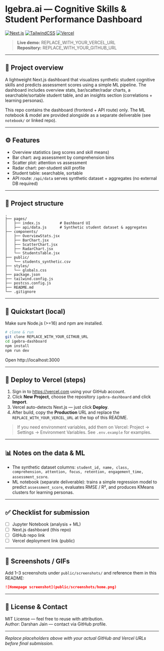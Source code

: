# Igebra.ai — Cognitive Skills & Student Performance Dashboard

[![Next.js](https://img.shields.io/badge/Next.js-14-black?logo=next.js)](https://nextjs.org) [![TailwindCSS](https://img.shields.io/badge/Tailwind-CSS-38B2AC?logo=tailwindcss)](https://tailwindcss.com) [![Vercel](https://img.shields.io/badge/Deployed%20on-Vercel-black?logo=vercel)](https://vercel.com)

> **Live demo:** REPLACE_WITH_YOUR_VERCEL_URL  
> **Repository:** REPLACE_WITH_YOUR_GITHUB_URL

---

## 📌 Project overview
A lightweight Next.js dashboard that visualizes synthetic student cognitive skills and predicts assessment scores using a simple ML pipeline. The dashboard includes overview stats, bar/scatter/radar charts, a searchable/sortable student table, and an insights section (correlations + learning personas).

This repo contains the dashboard (frontend + API route) only. The ML notebook & model are provided alongside as a separate deliverable (see `notebook/` or linked repo).

---

## ⚙️ Features
- Overview statistics (avg scores and skill means)
- Bar chart: avg assessment by comprehension bins
- Scatter plot: attention vs assessment
- Radar chart: per-student skill profile
- Student table: searchable, sortable
- API route: `/api/data` serves synthetic dataset + aggregates (no external DB required)

---

## 📁 Project structure
```
.
├── pages/
│   ├── index.js         # Dashboard UI
│   ├── api/data.js      # Synthetic student dataset & aggregates
├── components/
│   ├── OverviewStats.jsx
│   ├── BarChart.jsx
│   ├── ScatterChart.jsx
│   ├── RadarChart.jsx
│   └── StudentsTable.jsx
├── public/
│   └── students_synthetic.csv
├── styles/
│   └── globals.css
├── package.json
├── tailwind.config.js
├── postcss.config.js
├── README.md
└── .gitignore
```

---

## 🚀 Quickstart (local)
Make sure Node.js (>=16) and npm are installed.

```bash
# clone & run
git clone REPLACE_WITH_YOUR_GITHUB_URL
cd igebra-dashboard
npm install
npm run dev
```

Open http://localhost:3000

---

## 🔧 Deploy to Vercel (steps)
1. Sign in to https://vercel.com using your GitHub account.
2. Click **New Project**, choose the repository `igebra-dashboard` and click **Import**.
3. Vercel auto-detects Next.js — just click **Deploy**.
4. After build, copy the **Production** URL and replace the `REPLACE_WITH_YOUR_VERCEL_URL` at the top of this README.

> If you need environment variables, add them on Vercel: Project → Settings → Environment Variables. See `.env.example` for examples.

---

## 📊 Notes on the data & ML
- The synthetic dataset columns: `student_id, name, class, comprehension, attention, focus, retention, engagement_time, assessment_score`.
- ML notebook (separate deliverable): trains a simple regression model to predict `assessment_score`, evaluates RMSE / R², and produces KMeans clusters for learning personas.

---

## ✅ Checklist for submission
- [ ] Jupyter Notebook (analysis + ML)
- [ ] Next.js dashboard (this repo)
- [ ] GitHub repo link
- [ ] Vercel deployment link (public)

---

## 📸 Screenshots / GIFs
Add 1–3 screenshots under `public/screenshots/` and reference them in this README:
```md
![Homepage screenshot](public/screenshots/home.png)
```

---

## 🧾 License & Contact
MIT License — feel free to reuse with attribution.  
Author: Darshan Jain — contact via GitHub profile.

---

*Replace placeholders above with your actual GitHub and Vercel URLs before final submission.*
